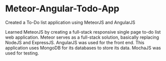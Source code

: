 # Meteor-Angular-Todo-App
Created a To-Do list application using MeteorJS and AngularJS

Learned MeteorJS by creating a full-stack responsive single page to-do list web application.
Meteor serves as a full-stack solution, basically replacing NodeJS and ExpressJS.
AngularJS was used for the front end.
This application uses MongoDB for its databases to store its data.
MochaJS was used for testing.
